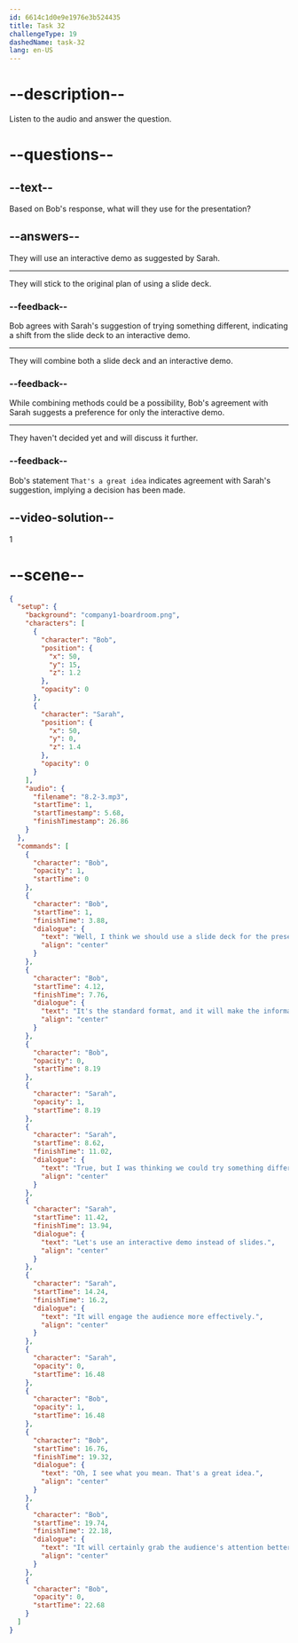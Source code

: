 ```yaml
---
id: 6614c1d0e9e1976e3b524435
title: Task 32
challengeType: 19
dashedName: task-32
lang: en-US
---
```


<!-- (Audio) Bob: Well, I think we should use a slide deck for the presentation. It's the standard format, and it will make the information more accessible. Sarah: True, but I was thinking we could try something different. Let's use an interactive demo instead of slides. It will engage the audience more effectively. Bob: Oh, I see what you mean. That's a great idea. It will certainly grab the audience's attention better. -->

# --description--

Listen to the audio and answer the question.

# --questions--

## --text--

Based on Bob's response, what will they use for the presentation?

## --answers--

They will use an interactive demo as suggested by Sarah.

---

They will stick to the original plan of using a slide deck.

### --feedback--

Bob agrees with Sarah's suggestion of trying something different, indicating a shift from the slide deck to an interactive demo.

---

They will combine both a slide deck and an interactive demo.

### --feedback--

While combining methods could be a possibility, Bob's agreement with Sarah suggests a preference for only the interactive demo.

---

They haven't decided yet and will discuss it further.

### --feedback--

Bob's statement `That's a great idea` indicates agreement with Sarah's suggestion, implying a decision has been made.

## --video-solution--

1

# --scene--

```json
{
  "setup": {
    "background": "company1-boardroom.png",
    "characters": [
      {
        "character": "Bob",
        "position": {
          "x": 50,
          "y": 15,
          "z": 1.2
        },
        "opacity": 0
      },
      {
        "character": "Sarah",
        "position": {
          "x": 50,
          "y": 0,
          "z": 1.4
        },
        "opacity": 0
      }
    ],
    "audio": {
      "filename": "8.2-3.mp3",
      "startTime": 1,
      "startTimestamp": 5.68,
      "finishTimestamp": 26.86
    }
  },
  "commands": [
    {
      "character": "Bob",
      "opacity": 1,
      "startTime": 0
    },
    {
      "character": "Bob",
      "startTime": 1,
      "finishTime": 3.88,
      "dialogue": {
        "text": "Well, I think we should use a slide deck for the presentation.",
        "align": "center"
      }
    },
    {
      "character": "Bob",
      "startTime": 4.12,
      "finishTime": 7.76,
      "dialogue": {
        "text": "It's the standard format, and it will make the information more accessible.",
        "align": "center"
      }
    },
    {
      "character": "Bob",
      "opacity": 0,
      "startTime": 8.19
    },
    {
      "character": "Sarah",
      "opacity": 1,
      "startTime": 8.19
    },
    {
      "character": "Sarah",
      "startTime": 8.62,
      "finishTime": 11.02,
      "dialogue": {
        "text": "True, but I was thinking we could try something different.",
        "align": "center"
      }
    },
    {
      "character": "Sarah",
      "startTime": 11.42,
      "finishTime": 13.94,
      "dialogue": {
        "text": "Let's use an interactive demo instead of slides.",
        "align": "center"
      }
    },
    {
      "character": "Sarah",
      "startTime": 14.24,
      "finishTime": 16.2,
      "dialogue": {
        "text": "It will engage the audience more effectively.",
        "align": "center"
      }
    },
    {
      "character": "Sarah",
      "opacity": 0,
      "startTime": 16.48
    },
    {
      "character": "Bob",
      "opacity": 1,
      "startTime": 16.48
    },
    {
      "character": "Bob",
      "startTime": 16.76,
      "finishTime": 19.32,
      "dialogue": {
        "text": "Oh, I see what you mean. That's a great idea.",
        "align": "center"
      }
    },
    {
      "character": "Bob",
      "startTime": 19.74,
      "finishTime": 22.18,
      "dialogue": {
        "text": "It will certainly grab the audience's attention better.",
        "align": "center"
      }
    },
    {
      "character": "Bob",
      "opacity": 0,
      "startTime": 22.68
    }
  ]
}
```
